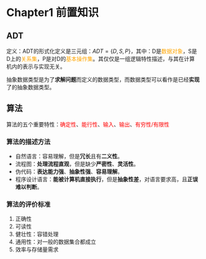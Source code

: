 # Chapter1 前置知识

## ADT

定义：ADT的形式化定义是三元组：$ADT=\{D, S, P\}$，其中：D是<font color=orange>数据对象</font>，S是D上的<font color=orange>关系集</font>，P是对D的<font color=orange>基本操作集</font>。其仅仅是一组逻辑特性描述，与其在计算机内的表示与实现无关。

抽象数据类型是为了**求解问题**而定义的数据类型，而数据类型可以看作是已经**实现**了的抽象数据类型。

## 算法

算法的五个重要特性：<font color=red>确定性</font>、<font color=red>能行性</font>、<font color=red>输入</font>、<font color=red>输出</font>、<font color=red>有穷性/有限性</font>

### 算法的描述方法

- 自然语言：容易理解，但是**冗长**且有**二义性**。
- 流程图：**处理流程直观**，但是缺少**严密性**、**灵活性**。
- 伪代码：**表达能力强**、**抽象性强**、**容易理解**。
- 程序设计语言：**能被计算机直接执行**，但是**抽象性差**，对语言要求高，且**正误难以判断**。

### 算法的评价标准

1. 正确性
2. 可读性
3. 健壮性：容错处理
4. 通用性：对一般的数据集合都成立
5. 效率与存储量需求

